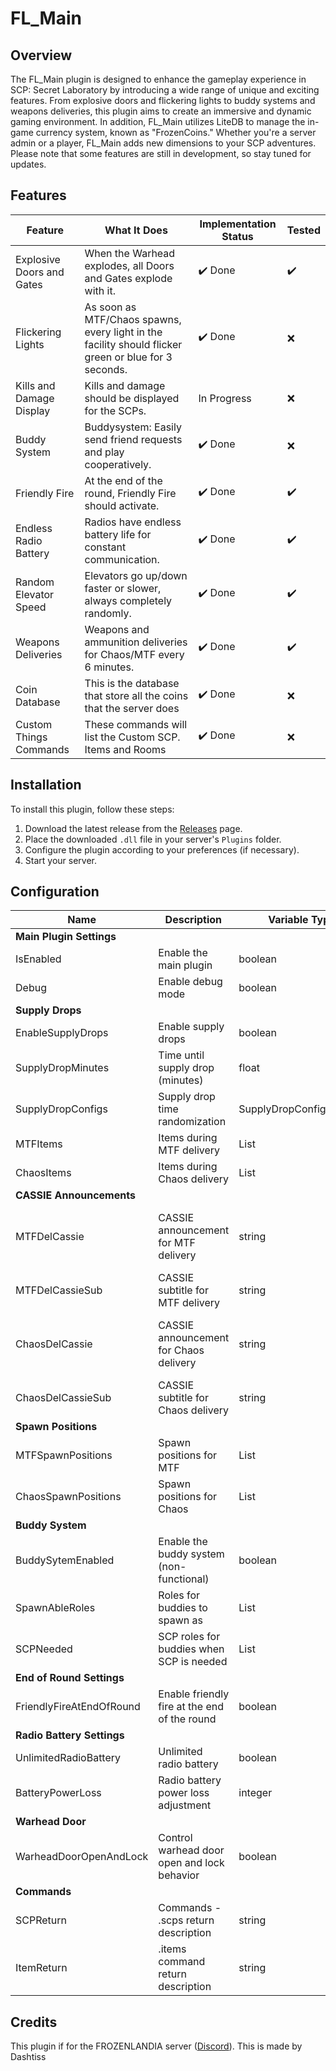 # FL_Main

## Overview

The FL_Main plugin is designed to enhance the gameplay experience in SCP: Secret Laboratory by introducing a wide range of unique and exciting features. From explosive doors and flickering lights to buddy systems and weapons deliveries, this plugin aims to create an immersive and dynamic gaming environment. In addition, FL_Main utilizes LiteDB to manage the in-game currency system, known as "FrozenCoins." Whether you're a server admin or a player, FL_Main adds new dimensions to your SCP adventures. Please note that some features are still in development, so stay tuned for updates.


## Features

| Feature                 | What It Does                                                          | Implementation Status | Tested |
|-------------------------|-----------------------------------------------------------------------|-----------------------|--------|
| Explosive Doors and Gates| When the Warhead explodes, all Doors and Gates explode with it.     | ✔️ Done               | ✔️      |
| Flickering Lights       | As soon as MTF/Chaos spawns, every light in the facility should flicker green or blue for 3 seconds.     | ✔️ Done               | ❌      |
| Kills and Damage Display| Kills and damage should be displayed for the SCPs.                  | In Progress           | ❌      |
| Buddy System            | Buddysystem: Easily send friend requests and play cooperatively.    | ✔️ Done               | ❌      |
| Friendly Fire           | At the end of the round, Friendly Fire should activate.             | ✔️ Done               | ✔️      |
| Endless Radio Battery   | Radios have endless battery life for constant communication.        | ✔️ Done               | ✔️      |
| Random Elevator Speed   | Elevators go up/down faster or slower, always completely randomly.  | ✔️ Done               | ✔️      |
| Weapons Deliveries      | Weapons and ammunition deliveries for Chaos/MTF every 6 minutes.    | ✔️ Done               | ✔️      |
| Coin Database           | This is the database that store all the coins that the server does  | ✔️ Done               | ❌      |
| Custom Things Commands  | These commands will list the Custom SCP. Items and Rooms            | ✔️ Done               | ❌      |


## Installation

To install this plugin, follow these steps:

1. Download the latest release from the [Releases](https://github.com/Dashtiss/FL_Main/releases) page.
2. Place the downloaded `.dll` file in your server's `Plugins` folder.
3. Configure the plugin according to your preferences (if necessary).
4. Start your server.

## Configuration

| Name                           | Description                                     | Variable Type           | Default                   |
|--------------------------------|-------------------------------------------------|-------------------------|---------------------------|
| **Main Plugin Settings**       |                                                 |                         |                           |
| IsEnabled                       | Enable the main plugin                         | boolean                 | true                      |
| Debug                           | Enable debug mode                              | boolean                 | false                     |
| **Supply Drops**               |                                                 |                         |                           |
| EnableSupplyDrops               | Enable supply drops                            | boolean                 | true                      |
| SupplyDropMinutes               | Time until supply drop (minutes)               | float                   | 6.0                       |
| SupplyDropConfigs               | Supply drop time randomization                 | SupplyDropConfigRandom  | IsRandomTimeAllowed: true, Min: 30, Max: 90 |
| MTFItems                        | Items during MTF delivery                      | List<ItemSpawn>         | See code                  |
| ChaosItems                      | Items during Chaos delivery                    | List<ItemSpawn>         | See code                  |
| **CASSIE Announcements**       |                                                 |                         |                           |
| MTFDelCassie                    | CASSIE announcement for MTF delivery          | string                  | "jam_012_0 yield_01 arrival of mobile task force materials has entered the facility area" |
| MTFDelCassieSub                 | CASSIE subtitle for MTF delivery               | string                  | "Arrival of MTF Materials has arrived" |
| ChaosDelCassie                  | CASSIE announcement for Chaos delivery        | string                  | "jam_012_0 yield_01 arrival of chaos insurgency materials has entered the facility area" |
| ChaosDelCassieSub               | CASSIE subtitle for Chaos delivery             | string                  | "Arrival of Chaos Insurgency Materials has arrived" |
| **Spawn Positions**            |                                                 |                         |                           |
| MTFSpawnPositions                | Spawn positions for MTF                        | List<Vector3>           | See code                  |
| ChaosSpawnPositions             | Spawn positions for Chaos                      | List<Vector3>           | See code                  |
| **Buddy System**               |                                                 |                         |                           |
| BuddySytemEnabled               | Enable the buddy system (non-functional)       | boolean                 | true                      |
| SpawnAbleRoles                  | Roles for buddies to spawn as                 | List<RoleTypeId>        | ClassD, Scientist, FacilityGuard |
| SCPNeeded                       | SCP roles for buddies when SCP is needed      | List<RoleTypeId>        | Scp173, Scp106, Scp939     |
| **End of Round Settings**     |                                                 |                         |                           |
| FriendlyFireAtEndOfRound       | Enable friendly fire at the end of the round  | boolean                 | true                      |
| **Radio Battery Settings**    |                                                 |                         |                           |
| UnlimitedRadioBattery           | Unlimited radio battery                        | boolean                 | true                      |
| BatteryPowerLoss                | Radio battery power loss adjustment            | integer                 | 1                         |
| **Warhead Door**               |                                                 |                         |                           |
| WarheadDoorOpenAndLock          | Control warhead door open and lock behavior   | boolean                 | true                      |
| **Commands**                   |                                                   |                     |                           |
| SCPReturn                  | Commands - .scps return description            | string                  | See code                  |
| ItemReturn                | .items command return description              | string                  | See code                  |


## Credits

This plugin if for the FROZENLANDIA server ([Discord](https://discord.gg/UBuY8e2W)). This is made by Dashtiss

